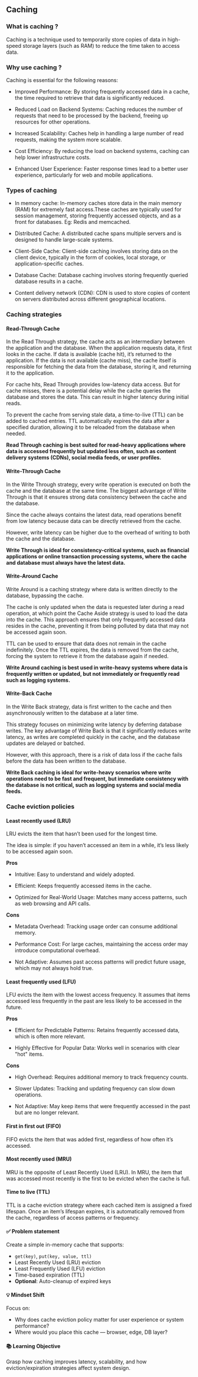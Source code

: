 ## Caching

### What is caching ?
Caching is a technique used to temporarily store copies of data in high-speed storage layers (such as RAM) to reduce the time taken to access data.

### Why use caching ?
Caching is essential for the following reasons:

- Improved Performance: By storing frequently accessed data in a cache, the time required to retrieve that data is significantly reduced.

- Reduced Load on Backend Systems: Caching reduces the number of requests that need to be processed by the backend, freeing up resources for other operations.

- Increased Scalability: Caches help in handling a large number of read requests, making the system more scalable.

- Cost Efficiency: By reducing the load on backend systems, caching can help lower infrastructure costs.

- Enhanced User Experience: Faster response times lead to a better user experience, particularly for web and mobile applications.

### Types of caching
- In memory cache: In-memory caches store data in the main memory (RAM) for extremely fast access.These caches are typically used for session management, storing frequently accessed objects, and as a front for databases. Eg: Redis and memcached.

- Distributed Cache: A distributed cache spans multiple servers and is designed to handle large-scale systems.

- Client-Side Cache: Client-side caching involves storing data on the client device, typically in the form of cookies, local storage, or application-specific caches.
- Database Cache: Database caching involves storing frequently queried database results in a cache.

- Content delivery network (CDN): CDN is used to store copies of content on servers distributed across different geographical locations.

### Caching strategies

#### **Read-Through Cache**

In the Read Through strategy, the cache acts as an intermediary between the application and the database.
When the application requests data, it first looks in the cache.
If data is available (cache hit), it’s returned to the application.
If the data is not available (cache miss), the cache itself is responsible for fetching the data from the database, storing it, and returning it to the application.

For cache hits, Read Through provides low-latency data access.
But for cache misses, there is a potential delay while the cache queries the database and stores the data. This can result in higher latency during initial reads.

To prevent the cache from serving stale data, a time-to-live (TTL) can be added to cached entries. TTL automatically expires the data after a specified duration, allowing it to be reloaded from the database when needed.

**Read Through caching is best suited for read-heavy applications where data is accessed frequently but updated less often, such as content delivery systems (CDNs), social media feeds, or user profiles.**

#### **Write-Through Cache**

In the Write Through strategy, every write operation is executed on both the cache and the database at the same time. The biggest advantage of Write Through is that it ensures strong data consistency between the cache and the database.

Since the cache always contains the latest data, read operations benefit from low latency because data can be directly retrieved from the cache.

However, write latency can be higher due to the overhead of writing to both the cache and the database.

**Write Through is ideal for consistency-critical systems, such as financial applications or online transaction processing systems, where the cache and database must always have the latest data.**

#### **Write-Around Cache**

Write Around is a caching strategy where data is written directly to the database, bypassing the cache.

The cache is only updated when the data is requested later during a read operation, at which point the Cache Aside strategy is used to load the data into the cache. This approach ensures that only frequently accessed data resides in the cache, preventing it from being polluted by data that may not be accessed again soon.

TTL can be used to ensure that data does not remain in the cache indefinitely. Once the TTL expires, the data is removed from the cache, forcing the system to retrieve it from the database again if needed.

**Write Around caching is best used in write-heavy systems where data is frequently written or updated, but not immediately or frequently read such as logging systems.**

#### **Write-Back Cache**

In the Write Back strategy, data is first written to the cache and then asynchronously written to the database at a later time.

This strategy focuses on minimizing write latency by deferring database writes. The key advantage of Write Back is that it significantly reduces write latency, as writes are completed quickly in the cache, and the database updates are delayed or batched.

However, with this approach, there is a risk of data loss if the cache fails before the data has been written to the database.

**Write Back caching is ideal for write-heavy scenarios where write operations need to be fast and frequent, but immediate consistency with the database is not critical, such as logging systems and social media feeds.**

### Cache eviction policies 

#### **Least recently used (LRU)**
LRU evicts the item that hasn’t been used for the longest time.

The idea is simple: if you haven’t accessed an item in a while, it’s less likely to be accessed again soon.

**Pros**
- Intuitive: Easy to understand and widely adopted.

- Efficient: Keeps frequently accessed items in the cache.

- Optimized for Real-World Usage: Matches many access patterns, such as web browsing and API calls.

**Cons**
- Metadata Overhead: Tracking usage order can consume additional memory.

- Performance Cost: For large caches, maintaining the access order may introduce computational overhead.

- Not Adaptive: Assumes past access patterns will predict future usage, which may not always hold true.

#### **Least frequently used (LFU)**
LFU evicts the item with the lowest access frequency. It assumes that items accessed less frequently in the past are less likely to be accessed in the future.

**Pros**
- Efficient for Predictable Patterns: Retains frequently accessed data, which is often more relevant.

- Highly Effective for Popular Data: Works well in scenarios with clear "hot" items.

**Cons**
- High Overhead: Requires additional memory to track frequency counts.

- Slower Updates: Tracking and updating frequency can slow down operations.

- Not Adaptive: May keep items that were frequently accessed in the past but are no longer relevant.

#### **First in first out (FIFO)**
FIFO evicts the item that was added first, regardless of how often it’s accessed.

#### **Most recently used (MRU)**
MRU is the opposite of Least Recently Used (LRU). In MRU, the item that was accessed most recently is the first to be evicted when the cache is full.

#### **Time to live (TTL)**
TTL is a cache eviction strategy where each cached item is assigned a fixed lifespan. Once an item’s lifespan expires, it is automatically removed from the cache, regardless of access patterns or frequency.

#### **✅ Problem statement**
Create a simple in-memory cache that supports:

- `get(key)`, `put(key, value, ttl)`  
- Least Recently Used (LRU) eviction
- Least Frequently Used (LFU) eviction
- Time-based expiration (TTL)  
- **Optional**: Auto-cleanup of expired keys

#### 💡 Mindset Shift
Focus on:

- Why does cache eviction policy matter for user experience or system performance?  
- Where would you place this cache — browser, edge, DB layer?

#### 📚 Learning Objective
Grasp how caching improves latency, scalability, and how eviction/expiration strategies affect system design.

